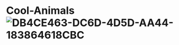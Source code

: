 # Cool-Animals![DB4CE463-DC6D-4D5D-AA44-183864618CBC](https://user-images.githubusercontent.com/84216585/118348418-06486500-b4ff-11eb-8383-94242b72b8bd.jpeg)
